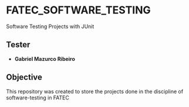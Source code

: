 # FATEC_SOFTWARE_TESTING
Software Testing Projects with JUnit

## Tester
* **Gabriel Mazurco Ribeiro**

## Objective
This repository was created to store the projects done in the discipline of software-testing in FATEC
